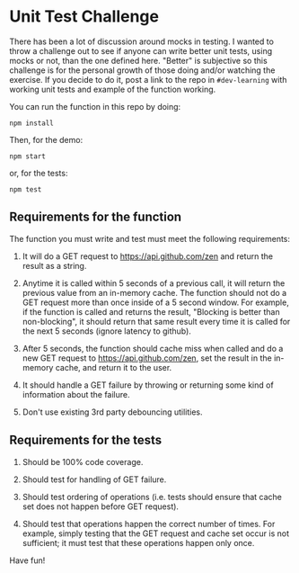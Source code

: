 # Unit Test Challenge

There has been a lot of discussion around mocks in testing.  I wanted to throw a challenge out to see if anyone can write better unit tests, using mocks or not, than the one defined here.  "Better" is subjective so this challenge is for the personal growth of those doing and/or watching the exercise.  If you decide to do it, post a link to the repo in `#dev-learning` with working unit tests and example of the function working.

You can run the function in this repo by doing:

```
npm install
```

Then, for the demo:

```
npm start
```

or, for the tests:

```
npm test
```

## Requirements for the function

The function you must write and test must meet the following requirements:

1. It will do a GET request to https://api.github.com/zen and return the result as a string.

2. Anytime it is called within 5 seconds of a previous call, it will return the previous value from an in-memory cache.  The function should not do a GET request more than once inside of a 5 second window.  For example, if the function is called and returns the result, "Blocking is better than non-blocking", it should return that same result every time it is called for the next 5 seconds (ignore latency to github).

3. After 5 seconds, the function should cache miss when called and do a new GET request to https://api.github.com/zen, set the result in the in-memory cache, and return it to the user.

4. It should handle a GET failure by throwing or returning some kind of information about the failure.

5. Don't use existing 3rd party debouncing utilities.

## Requirements for the tests

1. Should be 100% code coverage.

2. Should test for handling of GET failure.

3. Should test ordering of operations (i.e. tests should ensure that cache set does not happen before GET request).

4. Should test that operations happen the correct number of times.  For example, simply testing that the GET request and cache set occur is not sufficient; it must test that these operations happen only once.

Have fun!
